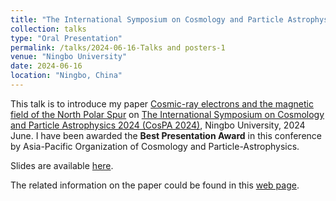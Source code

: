 ```yaml
---
title: "The International Symposium on Cosmology and Particle Astrophysics 2024 (CosPA 2024)"
collection: talks
type: "Oral Presentation"
permalink: /talks/2024-06-16-Talks and posters-1
venue: "Ningbo University"
date: 2024-06-16
location: "Ningbo, China"
---
```


This talk is to introduce my paper [Cosmic-ray electrons and the magnetic field of the North Polar Spur](https://rushingfox.github.io/publication/2023-08-01-Cosmic-ray%20electrons%20and%20the%20magnetic%20field%20of%20the%20North%20Polar%20Spur) on [The International Symposium on Cosmology and Particle Astrophysics 2024 (CosPA 2024)](https://indico.itp.ac.cn/event/198/overview), Ningbo University, 2024 June. I have been awarded the **Best Presentation Award** in this conference by Asia-Pacific Organization of Cosmology and Particle-Astrophysics.

Slides are available [here](http://rushingfox.github.io/files/aa45401-22-slides2.pdf).

The related information on the paper could be found in this [web page](https://rushingfox.github.io/publication/2023-08-01-Cosmic-ray%20electrons%20and%20the%20magnetic%20field%20of%20the%20North%20Polar%20Spur).